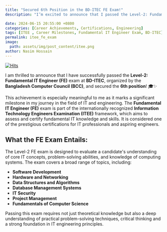 ```yaml
---
title: "Secured 6th Position in the BD-ITEC FE Exam!"
description: "I’m excited to announce that I passed the Level-2: Fundamental IT Engineer (FE) exam at BD-ITEC, securing the 6th position! This is a major milestone in my IT journey."

date: 2024-06-15 20:55:00 +0800
categories: [Career Achievements, Certifications, Engineering]
tags: [ITEE , Career Milestones, Fundamental IT Engineer Exam, BD-ITEC]
permalink: itee_fe_exam
image:
  path: assets/img/post_content/itee.png
author: Nasim Hossain
---
```

[![Hits](https://hits.sh/imnasim31415.github.io/itee_fe_exam.svg)](https://hits.sh/imnasim31415.github.io/itee_fe_exam/)


I am thrilled to announce that I have successfully passed the **Level-2: Fundamental IT Engineer (FE)** exam at **BD-ITEC**, organized by the **Bangladesh Computer Council (BCC)**, and secured the **6th position**! 🎓✨

This achievement is especially meaningful to me as it marks a significant milestone in my journey in the field of IT and engineering. The **Fundamental IT Engineer (FE)** exam is part of the internationally recognized **Information Technology Engineers Examination (ITEE)** framework, which aims to assess and certify fundamental IT knowledge and skills. It is considered one of the prestigious certifications for IT professionals and aspiring engineers.

## What the FE Exam Entails:
The Level-2 FE exam is designed to evaluate a candidate's understanding of core IT concepts, problem-solving abilities, and knowledge of computing systems. The exam covers a broad range of topics, including:

- **Software Development**
- **Hardware and Networking**
- **Data Structures and Algorithms**
- **Database Management Systems**
- **IT Security**
- **Project Management**
- **Fundamentals of Computer Science**

Passing this exam requires not just theoretical knowledge but also a deep understanding of practical problem-solving techniques, critical thinking and a strong foundation in IT engineering principles.
